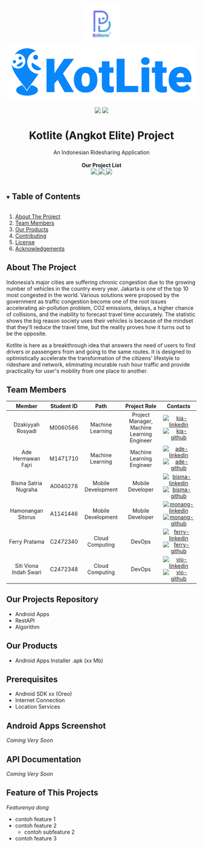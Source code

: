<br />
<p align="center">
  <a href="#">
    <img src="assets/brillante_logos.png" alt="kotliteLogo" height="100">
  </a>
  <br>
  <a href="#">
    <img src="assets/kotlite_logo.png" alt="kotliteLogo" height="150">
  </a>

  <p align="center">
    <img src="https://img.shields.io/badge/Team-Brillante-9e83fc">
    <img src="https://img.shields.io/badge/ID-BA21_CAP0176-9e83fc?">
  </p>

  <h1 align="center">Kotlite (Angkot Elite) Project</h1>

  <p align="center">
    An Indonesian Ridesharing Application
    <!-- <br /> -->
    <!-- <a href="https://github.com/github_username/repo_name"><strong>Explore the Projects »</strong></a> -->
    <br />
    <br />
    <strong>Our Project List</strong>
    <br>
    <a href="https://github.com/kroniz-utab/kotlite_algorithm">
        <img src="https://img.shields.io/badge/Tensorflow-Kotlite_Algorithm-FF6F00?style=flat&logo=Tensorflow"></img>
    </a>
    <a href="https://github.com/bismastr/kotliteApp">
        <img src="https://img.shields.io/badge/Kotlin-Kotlite_Apps-0095D5?style=flat&logo=Kotlin"></img>
    </a>
    <a href="https://github.com/SVeeIS/kotliteProjectAPI">
        <img src="https://img.shields.io/badge/Django-Kotlite_API-092E20?style=flat&logo=Django"></img>
    </a>
  </p>
</p>

<!-- TABLE OF CONTENTS -->
<details open="open">
  <summary><h2 style="display: inline-block">Table of Contents</h2></summary>
  <ol>
    <li>
      <a href="#about-the-project">About The Project</a>
    </li>
    <li><a href="#team-members">Team Members</a></li>
    <li><a href="#our-products">Our Products</a></li>
    <li><a href="#contributing">Contributing</a></li>
    <li><a href="#license">License</a></li>
    <li><a href="#acknowledgements">Acknowledgements</a></li>
  </ol>
</details>

## About The Project

Indonesia’s major cities are suffering chronic congestion due to the growing number of vehicles in the country every year. Jakarta is one of the top 10 most congested in the world. Various solutions were proposed by the government as traffic congestion become one of the root issues accelerating air-pollution problem, CO2 emissions, delays, a higher chance of collisions, and the inability to forecast travel time accurately. The statistic shows the big reason society uses their vehicles is because of the mindset that they’ll reduce the travel time, but the reality proves how it turns out to be the opposite.

Kotlite is here as a breakthrough idea that answers the need of users to find drivers or passengers from and going to the same routes. It is designed to optimistically accelerate the transformation of the citizens' lifestyle to rideshare and network, eliminating incurable rush hour traffic and provide practicality for user's mobility from one place to another.


## Team Members

|         Member         | Student ID |        Path        |                Project Role                |                                                    Contacts                                                    |
| :--------------------: | :--------: | :----------------: | :----------------------------------------: | :------------------------------------------------------------------------------------------------------------: |
|   Dzakiyyah Rosyadi    |  M0060566  |  Machine Learning  | Project Manager, Machine Learning Engineer |       [![kia-linkedin][linkedin-shield]][kia-linkedin-url][![kia-github][github-shield]][kia-github-url]       |
|   Ade Hermawan Fajri   |  M1471710  |  Machine Learning  |         Machine Learning Engineer          |       [![ade-linkedin][linkedin-shield]][ade-linkedin-url][![ade-github][github-shield]][ade-github-url]       |
|  Bisma Satria Nugraha  |  A0040278  | Mobile Development |              Mobile Developer              |   [![bisma-linkedin][linkedin-shield]][bisma-linkedin-url][![bisma-github][github-shield]][bisma-github-url]   |
|   Hamonangan Sitorus   |  A1141446  | Mobile Development |              Mobile Developer              | [![monang-linkedin][linkedin-shield]][monang-linkedin-url][![monang-github][github-shield]][monang-github-url] |
|     Ferry Pratama      |  C2472340  |  Cloud Computing   |                   DevOps                   |   [![ferry-linkedin][linkedin-shield]][ferry-linkedin-url][![ferry-github][github-shield]][ferry-github-url]   |
| Siti Viona Indah Swari |  C2472348  |  Cloud Computing   |                   DevOps                   |       [![vio-linkedin][linkedin-shield]][vio-linkedin-url][![vio-github][github-shield]][vio-github-url]       |

## Our Projects Repository

- Android Apps
- RestAPI
- Algorithm

## Our Products

- Android Apps Installer .apk (xx Mb)

## Prerequisites

- Android SDK xx (Oreo)
- Internet Connection
- Location Services

## Android Apps Screenshot

_Coming Very Soon_

## API Documentation

_Coming Very Soon_

## Feature of This Projects

_Featurenya dong_

- contoh feature 1
- contoh feature 2
  - contoh subfeature 2
- contoh feature 3

<!-- MARKDOWN LINKS & IMAGES -->
<!-- https://www.markdownguide.org/basic-syntax/#reference-style-links -->
<!-- LinkedIn Link -->

[linkedin-shield]: https://img.shields.io/badge/LinkedIn--blue?style=social&logo=Linkedin
[kia-linkedin-url]: https://www.linkedin.com/in/dzakiyyah-rosyadi/
[ade-linkedin-url]: https://www.linkedin.com/in/ade-fajri/
[bisma-linkedin-url]: https://www.linkedin.com/in/bisma-satria-0123b3187/
[monang-linkedin-url]: https://www.linkedin.com/in/hamonangan-sitorus-644986166/
[vio-linkedin-url]: https://www.linkedin.com/in/sitivionaindahswari/
[ferry-linkedin-url]: https://www.linkedin.com/in/ferry-pratama/

<!-- Github Link -->

[github-shield]: https://img.shields.io/badge/GitHub--blue?style=social&logo=Github
[kia-github-url]: https://github.com/dzaarsyd
[ade-github-url]: https://github.com/kroniz-utab
[bisma-github-url]: https://github.com/bismastr
[monang-github-url]: https://github.com/mosirus
[vio-github-url]: https://github.com/SVeeIS
[ferry-github-url]: https://github.com/ftama0
